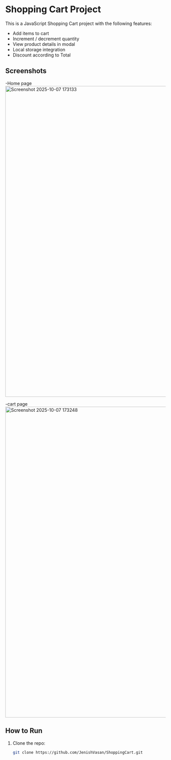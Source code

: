 # Shopping Cart Project

This is a JavaScript Shopping Cart project with the following features:

- Add items to cart
- Increment / decrement quantity
- View product details in modal
- Local storage integration
- Discount according to Total

## Screenshots
-Home page 
<img width="1895" height="977" alt="Screenshot 2025-10-07 173133" src="https://github.com/user-attachments/assets/b3328c17-6037-44a9-bbd5-e77b7dee4227" />

-cart page 
<img width="1900" height="977" alt="Screenshot 2025-10-07 173248" src="https://github.com/user-attachments/assets/23e201db-f73b-4294-a9b7-f4f7c9b2dc12" />



## How to Run

1. Clone the repo:
   ```bash
   git clone https://github.com/JenishVasan/ShoppingCart.git

